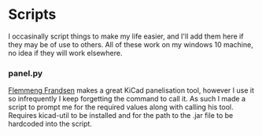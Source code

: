 # Scripts

I occasinally script things to make my life easier, and I'll add them here if they may be of use to others. All of these work on my windows 10 machine, no idea if they will work elsewhere. 

### panel.py

[Flemmeng Frandsen](https://gitlab.com/dren.dk/kicad-util) makes a great KiCad panelisation tool, however I use it so infrequently I keep forgetting the command to call it. As such I made a script to prompt me for the required values along with calling his tool. Requires kicad-util to be installed and for the path to the .jar file to be hardcoded into the script. 
